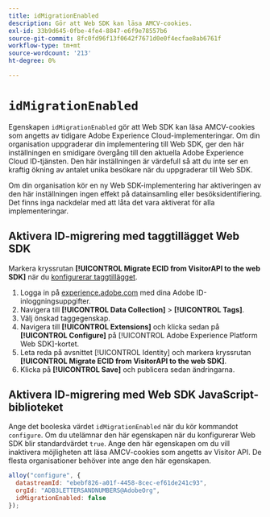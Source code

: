 ```yaml
---
title: idMigrationEnabled
description: Gör att Web SDK kan läsa AMCV-cookies.
exl-id: 33b9d645-0fbe-4fe4-8847-e6f9e78557b6
source-git-commit: 8fc0fd96f13f0642f7671d0e0f4ecfae8ab6761f
workflow-type: tm+mt
source-wordcount: '213'
ht-degree: 0%

---
```


# `idMigrationEnabled`

Egenskapen `idMigrationEnabled` gör att Web SDK kan läsa AMCV-cookies som angetts av tidigare Adobe Experience Cloud-implementeringar. Om din organisation uppgraderar din implementering till Web SDK, ger den här inställningen en smidigare övergång till den aktuella Adobe Experience Cloud ID-tjänsten. Den här inställningen är värdefull så att du inte ser en kraftig ökning av antalet unika besökare när du uppgraderar till Web SDK.

Om din organisation kör en ny Web SDK-implementering har aktiveringen av den här inställningen ingen effekt på datainsamling eller besöksidentifiering. Det finns inga nackdelar med att låta det vara aktiverat för alla implementeringar.

## Aktivera ID-migrering med taggtillägget Web SDK

Markera kryssrutan **[!UICONTROL Migrate ECID from VisitorAPI to the web SDK]** när du [konfigurerar taggtillägget](/help/tags/extensions/client/web-sdk/web-sdk-extension-configuration.md).

1. Logga in på [experience.adobe.com](https://experience.adobe.com) med dina Adobe ID-inloggningsuppgifter.
1. Navigera till **[!UICONTROL Data Collection]** > **[!UICONTROL Tags]**.
1. Välj önskad taggegenskap.
1. Navigera till **[!UICONTROL Extensions]** och klicka sedan på **[!UICONTROL Configure]** på [!UICONTROL Adobe Experience Platform Web SDK]-kortet.
1. Leta reda på avsnittet [!UICONTROL Identity] och markera kryssrutan **[!UICONTROL Migrate ECID from VisitorAPI to the web SDK]**.
1. Klicka på **[!UICONTROL Save]** och publicera sedan ändringarna.

## Aktivera ID-migrering med Web SDK JavaScript-biblioteket

Ange det booleska värdet `idMigrationEnabled` när du kör kommandot `configure`. Om du utelämnar den här egenskapen när du konfigurerar Web SDK blir standardvärdet `true`. Ange den här egenskapen om du vill inaktivera möjligheten att läsa AMCV-cookies som angetts av Visitor API. De flesta organisationer behöver inte ange den här egenskapen.

```js
alloy("configure", {
  datastreamId: "ebebf826-a01f-4458-8cec-ef61de241c93",
  orgId: "ADB3LETTERSANDNUMBERS@AdobeOrg",
  idMigrationEnabled: false
});
```
